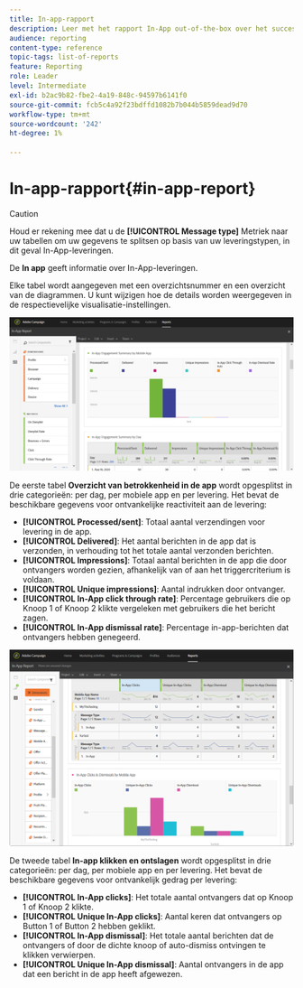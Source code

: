 ```yaml
---
title: In-app-rapport
description: Leer met het rapport In-App out-of-the-box over het succes van uw In-App-berichten.
audience: reporting
content-type: reference
topic-tags: list-of-reports
feature: Reporting
role: Leader
level: Intermediate
exl-id: b2ac9b82-fbe2-4a19-848c-94597b6141f0
source-git-commit: fcb5c4a92f23bdffd1082b7b044b5859dead9d70
workflow-type: tm+mt
source-wordcount: '242'
ht-degree: 1%

---
```


# In-app-rapport{#in-app-report}

>[!CAUTION]
>
>Houd er rekening mee dat u de **[!UICONTROL Message type]** Metriek naar uw tabellen om uw gegevens te splitsen op basis van uw leveringstypen, in dit geval In-App-leveringen.

De **In app** geeft informatie over In-App-leveringen.

Elke tabel wordt aangegeven met een overzichtsnummer en een overzicht van de diagrammen. U kunt wijzigen hoe de details worden weergegeven in de respectievelijke visualisatie-instellingen.

![](assets/inapp_report.png)

De eerste tabel **Overzicht van betrokkenheid in de app** wordt opgesplitst in drie categorieën: per dag, per mobiele app en per levering. Het bevat de beschikbare gegevens voor ontvankelijke reactiviteit aan de levering:

* **[!UICONTROL Processed/sent]**: Totaal aantal verzendingen voor levering in de app.
* **[!UICONTROL Delivered]**: Het aantal berichten in de app dat is verzonden, in verhouding tot het totale aantal verzonden berichten.
* **[!UICONTROL Impressions]**: Totaal aantal berichten in de app die door ontvangers worden gezien, afhankelijk van of aan het triggercriterium is voldaan.
* **[!UICONTROL Unique impressions]**: Aantal indrukken door ontvanger.
* **[!UICONTROL In-App click through rate]**: Percentage gebruikers die op Knoop 1 of Knoop 2 klikte vergeleken met gebruikers die het bericht zagen.
* **[!UICONTROL In-App dismissal rate]**: Percentage in-app-berichten dat ontvangers hebben genegeerd.

![](assets/inapp_report_1.png)

De tweede tabel **In-app klikken en ontslagen** wordt opgesplitst in drie categorieën: per dag, per mobiele app en per levering. Het bevat de beschikbare gegevens voor ontvankelijk gedrag per levering:

* **[!UICONTROL In-App clicks]**: Het totale aantal ontvangers dat op Knoop 1 of Knoop 2 klikte.
* **[!UICONTROL Unique In-App clicks]**: Aantal keren dat ontvangers op Button 1 of Button 2 hebben geklikt.
* **[!UICONTROL In-App dismissal]**: Het totale aantal berichten dat de ontvangers of door de dichte knoop of auto-dismiss ontvingen te klikken verwierpen.
* **[!UICONTROL Unique In-App dismissal]**: Aantal ontvangers in de app dat een bericht in de app heeft afgewezen.
